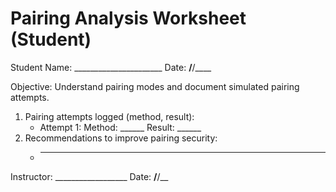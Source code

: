 # Pairing Analysis Worksheet (Student)

Student Name: ______________________ Date: __/__/____

Objective: Understand pairing modes and document simulated pairing attempts.

1. Pairing attempts logged (method, result):
   - Attempt 1: Method: ______ Result: ______
2. Recommendations to improve pairing security:
   - ______________________
Instructor: __________________ Date: __/__/__
